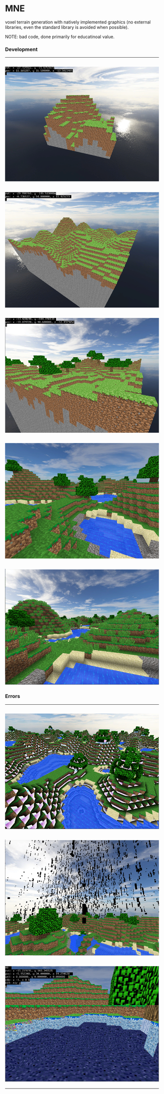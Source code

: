# MNE
voxel terrain generation with natively implemented graphics (no external libraries, even the standard library is avoided when possible).  
  
NOTE: bad code, done primarily for educatinoal value.

### Development
---
![](/resources/v0.1.PNG)
---
![](/resources/v0.2.PNG)
---
![](/resources/v0.3.PNG)
---
![](/resources/v0.4.PNG)
---
![](/resources/v0.5.PNG)
---

### Errors
---
![](/resources/err0.PNG)
---
![](/resources/err1.PNG)
---
![](/resources/err2.PNG)
---
---
